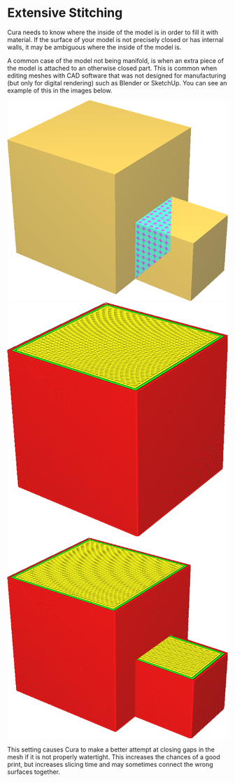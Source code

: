 Extensive Stitching
====
Cura needs to know where the inside of the model is in order to fill it with material. If the surface of your model is not precisely closed or has internal walls, it may be ambiguous where the inside of the model is.

A common case of the model not being manifold, is when an extra piece of the model is attached to an otherwise closed part. This is common when editing meshes with CAD software that was not designed for manufacturing (but only for digital rendering) such as Blender or SketchUp. You can see an example of this in the images below.

<!--screenshot {
"image_path": "meshfix_extensive_stitching_xray.png",
"models": [{"script": "external_attachment.py"}],
"camera_position": [62, 87, 68],
"layer": -1
}-->
<!--screenshot {
"image_path": "meshfix_extensive_stitching_disabled.png",
"models": [{"script": "external_attachment.py"}],
"camera_position": [62, 87, 68],
"settings": {
    "meshfix_extensive_stitching": false
},
"colours": 32
}-->
<!--screenshot {
"image_path": "meshfix_extensive_stitching_enabled.png",
"models": [{"script": "external_attachment.py"}],
"camera_position": [62, 87, 68],
"settings": {
    "meshfix_extensive_stitching": true
},
"colours": 32
}-->
![X-ray view reveals an extra surface on the inside](../images/meshfix_extensive_stitching_xray.png)
![With this setting disabled, only the properly closed volume gets printed](../images/meshfix_extensive_stitching_disabled.png)
![With this setting enabled, the extra piece gets attached properly](../images/meshfix_extensive_stitching_enabled.png)

This setting causes Cura to make a better attempt at closing gaps in the mesh if it is not properly watertight. This increases the chances of a good print, but increases slicing time and may sometimes connect the wrong surfaces together.